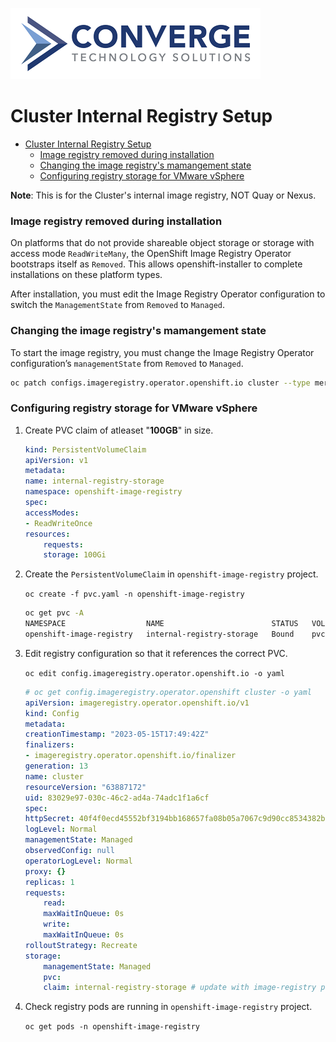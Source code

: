 ![header](../img/convergenewlogo.png)

# Cluster Internal Registry Setup

- [Cluster Internal Registry Setup](#cluster-internal-registry-setup)
    - [Image registry removed during installation](#image-registry-removed-during-installation)
    - [Changing the image registry's mamangement state](#changing-the-image-registrys-mamangement-state)
    - [Configuring registry storage for VMware vSphere](#configuring-registry-storage-for-vmware-vsphere)

<div style="page-break-after: always;"></div>

**Note**: This is for the Cluster's internal image registry, NOT Quay or Nexus.

### Image registry removed during installation

On platforms that do not provide shareable object storage or storage with access mode `ReadWriteMany`, the OpenShift Image Registry Operator bootstraps itself as `Removed`. This allows openshift-installer to complete installations on these platform types.

After installation, you must edit the Image Registry Operator configuration to switch the `ManagementState` from `Removed` to `Managed`.

### Changing the image registry's mamangement state 

To start the image registry, you must change the Image Registry Operator configuration’s `managementState` from `Removed` to `Managed`.

```bash
oc patch configs.imageregistry.operator.openshift.io cluster --type merge --patch '{"spec":{"managementState":"Managed"}}'
```

### Configuring registry storage for VMware vSphere
1. Create PVC claim of atleaset "**100GB**" in size.
    ```yaml
    kind: PersistentVolumeClaim
    apiVersion: v1
    metadata:
    name: internal-registry-storage
    namespace: openshift-image-registry 
    spec:
    accessModes:
    - ReadWriteOnce 
    resources:
        requests:
        storage: 100Gi 
    ```
2. Create the `PersistentVolumeClaim` in `openshift-image-registry` project.
    
    `oc create -f pvc.yaml -n openshift-image-registry`

    ```bash
    oc get pvc -A
    NAMESPACE                  NAME                        STATUS   VOLUME                                     CAPACITY   ACCESS MODES   STORAGECLASS   AGE
    openshift-image-registry   internal-registry-storage   Bound    pvc-d74a57aa-2e43-4292-b3f8-8c2576c22024   100Gi      RWO            thin           55d
    ```

3. Edit registry configuration so that it references the correct PVC.

    `oc edit config.imageregistry.operator.openshift.io -o yaml`

    ```yaml
    # oc get config.imageregistry.operator.openshift cluster -o yaml
    apiVersion: imageregistry.operator.openshift.io/v1
    kind: Config
    metadata:
    creationTimestamp: "2023-05-15T17:49:42Z"
    finalizers:
    - imageregistry.operator.openshift.io/finalizer
    generation: 13
    name: cluster
    resourceVersion: "63887172"
    uid: 83029e97-030c-46c2-ad4a-74adc1f1a6cf
    spec:
    httpSecret: 40f4f0ecd45552bf3194bb168657fa08b05a7067c9d90cc8534382bf5dbee44e8772e9041b1bbce03f7aba3dd270c85529b3c76ee6630522e78eff37dc3acaba
    logLevel: Normal
    managementState: Managed
    observedConfig: null
    operatorLogLevel: Normal
    proxy: {}
    replicas: 1
    requests:
        read:
        maxWaitInQueue: 0s
        write:
        maxWaitInQueue: 0s
    rolloutStrategy: Recreate
    storage:
        managementState: Managed
        pvc:
        claim: internal-registry-storage # update with image-registry pvc claim 
    ```
4. Check registry pods are running in `openshift-image-registry` project.

    `oc get pods -n openshift-image-registry`